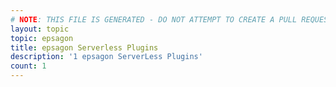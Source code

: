 ```yaml
---
# NOTE: THIS FILE IS GENERATED - DO NOT ATTEMPT TO CREATE A PULL REQUEST TO UPDATE THE DATA. 
layout: topic
topic: epsagon
title: epsagon Serverless Plugins
description: '1 epsagon ServerLess Plugins'
count: 1
---
```

